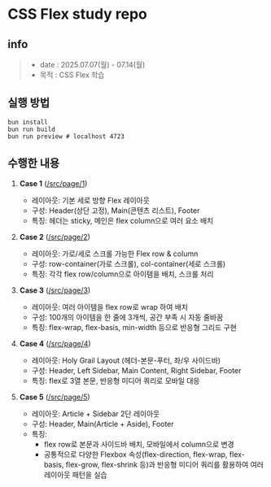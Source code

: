 # CSS Flex study repo

## info

> - date : 2025.07.07(월) - 07.14(월)
> - 목적 : CSS Flex 학습

## 실행 방법

```
bun install
bun run build
bun run preview # localhost 4723
```

## 수행한 내용

1. **Case 1** ([/src/page/1](/src/page/1))

   - 레이아웃: 기본 세로 방향 Flex 레이아웃
   - 구성: Header(상단 고정), Main(콘텐츠 리스트), Footer
   - 특징: 헤더는 sticky, 메인은 flex column으로 여러 요소 배치

2. **Case 2** ([/src/page/2](/src/page/2))

   - 레이아웃: 가로/세로 스크롤 가능한 Flex row & column
   - 구성: row-container(가로 스크롤), col-container(세로 스크롤)
   - 특징: 각각 flex row/column으로 아이템을 배치, 스크롤 처리

3. **Case 3** ([/src/page/3](/src/page/3))

   - 레이아웃: 여러 아이템을 flex row로 wrap 하여 배치
   - 구성: 100개의 아이템을 한 줄에 3개씩, 공간 부족 시 자동 줄바꿈
   - 특징: flex-wrap, flex-basis, min-width 등으로 반응형 그리드 구현

4. **Case 4** ([/src/page/4](/src/page/4))

   - 레이아웃: Holy Grail Layout (헤더-본문-푸터, 좌/우 사이드바)
   - 구성: Header, Left Sidebar, Main Content, Right Sidebar, Footer
   - 특징: flex로 3열 본문, 반응형 미디어 쿼리로 모바일 대응

5. **Case 5** ([/src/page/5](/src/page/5))
   - 레이아웃: Article + Sidebar 2단 레이아웃
   - 구성: Header, Main(Article + Aside), Footer
   - 특징:
     - flex row로 본문과 사이드바 배치, 모바일에서 column으로 변경
     - 공통적으로 다양한 Flexbox 속성(flex-direction, flex-wrap, flex-basis, flex-grow, flex-shrink 등)과 반응형 미디어 쿼리를 활용하여 여러 레이아웃 패턴을 실습
